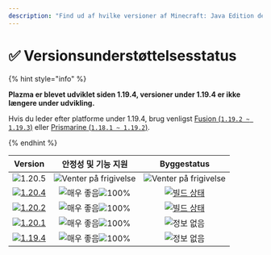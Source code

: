 ```yaml
---
description: "Find ud af hvilke versioner af Minecraft: Java Edition der understøttes af Plazma."
---
```


# ✅ Versionsunderstøttelsesstatus

{% hint style="info" %}

**Plazma er blevet udviklet siden 1.19.4, versioner under 1.19.4 er ikke længere under udvikling.**

Hvis du leder efter platforme under 1.19.4, brug venligst [Fusion (`1.19.2 ~ 1.19.3`)](https://github.com/RuinedTechnologyUnify/Fusion) eller [Prismarine (`1.18.1 ~ 1.19.2`)](https://github.com/PrismarineTeam/Prismarine).

{% endhint %}

[wtr]: https://badge.plazmamc.org/0/릴리스%20대기중

[ukn]: https://badge.plazmamc.org/0/정보%20없음

[vgd]: https://badge.plazmamc.org/1/매우%20좋음

[100]: https://badge.plazmamc.org/percent/100

|                                      Version                                      |       안정성    및    기능 지원      |                                           Byggestatus                                          |
| :-------------------------------------------------------------------------------: | :--------------------------: | :--------------------------------------------------------------------------------------------: |
|                   ![1.20.5](https://badge.plazmamc.org/0/1.20.5)                  | ![Venter på frigivelse][wtr] |                                  ![Venter på frigivelse][wtr]                                  |
| [![1.20.4](https://badge.plazmamc.org/2/1.20.4)](https://git.plazmamc.org/1.20.4) |   ![매우 좋음][vgd]![100%][100]  | [![빌드 상태](https://build.plazmamc.org/1.20.4)](https://build.plazmamc.org/1.20.4?redirect=true) |
| [![1.20.2](https://badge.plazmamc.org/6/1.20.2)](https://git.plazmamc.org/1.20.2) |   ![매우 좋음][vgd]![100%][100]  | [![빌드 상태](https://build.plazmamc.org/1.20.2)](https://build.plazmamc.org/1.20.2?redirect=true) |
| [![1.20.1](https://badge.plazmamc.org/4/1.20.1)](https://git.plazmamc.org/1.20.1) |   ![매우 좋음][vgd]![100%][100]  |                                          ![정보 없음][ukn]                                         |
| [![1.19.4](https://badge.plazmamc.org/4/1.19.4)](https://git.plazmamc.org/1.19.4) |   ![매우 좋음][vgd]![100%][100]  |                                          ![정보 없음][ukn]                                         |

